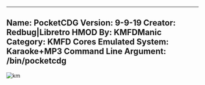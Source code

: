 -----------------------
Name: PocketCDG
Version: 9-9-19
Creator: Redbug|Libretro
HMOD By: KMFDManic
Category: KMFD Cores
Emulated System: Karaoke+MP3
Command Line Argument: /bin/pocketcdg
-----------------------
![km](https://i.imgur.com/37or7fR.png)
